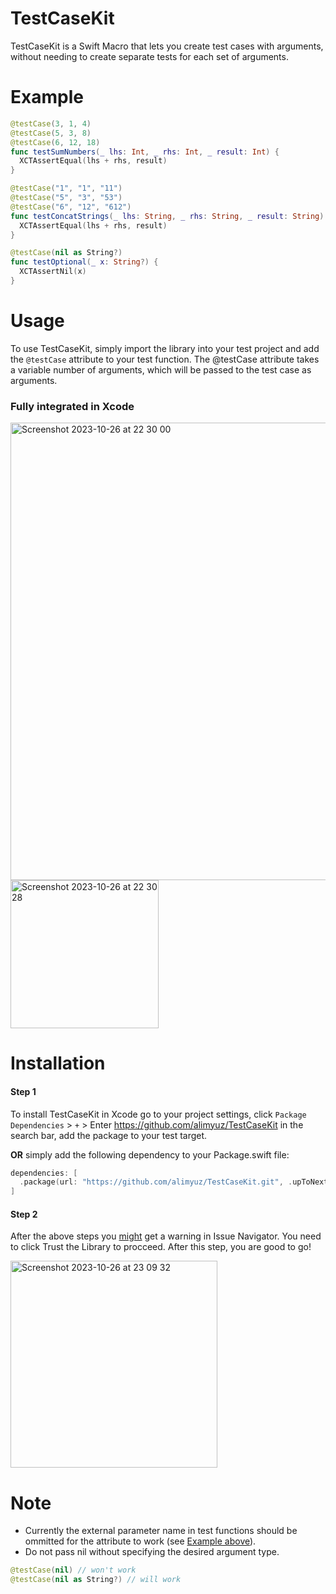 # TestCaseKit
TestCaseKit is a Swift Macro that lets you create test cases with arguments, without needing to create separate tests for each set of arguments.

# Example
```swift
@testCase(3, 1, 4)
@testCase(5, 3, 8)
@testCase(6, 12, 18)
func testSumNumbers(_ lhs: Int, _ rhs: Int, _ result: Int) {
  XCTAssertEqual(lhs + rhs, result)
}

@testCase("1", "1", "11")
@testCase("5", "3", "53")
@testCase("6", "12", "612")
func testConcatStrings(_ lhs: String, _ rhs: String, _ result: String) {
  XCTAssertEqual(lhs + rhs, result)
}

@testCase(nil as String?)
func testOptional(_ x: String?) {
  XCTAssertNil(x)
}
```

# Usage

To use TestCaseKit, simply import the library into your test project and add the `@testCase` attribute to your test function. The @testCase attribute takes a variable number of arguments, which will be passed to the test case as arguments.

### Fully integrated in Xcode
<img width="732" alt="Screenshot 2023-10-26 at 22 30 00" src="https://github.com/alimyuz/Swift-TestCasesMacro/assets/45521753/19ce31da-3b15-4b17-b11f-480247b8ca5b">
<img width="237" alt="Screenshot 2023-10-26 at 22 30 28" src="https://github.com/alimyuz/Swift-TestCasesMacro/assets/45521753/795c2774-b757-4260-a958-42959e6c0175">

# Installation
#### Step 1
To install TestCaseKit in Xcode go to your project settings, click `Package Dependencies` > `+` > Enter https://github.com/alimyuz/TestCaseKit in the search bar, add the package to your test target.

**OR** simply add the following dependency to your Package.swift file:
```swift
dependencies: [
  .package(url: "https://github.com/alimyuz/TestCaseKit.git", .upToNextMajor(from: "1.0.0")),
]
```
#### Step 2
After the above steps you <ins>might</ins> get a warning in Issue Navigator. You need to click Trust the Library to procceed. After this step, you are good to go!

<img width="331" alt="Screenshot 2023-10-26 at 23 09 32" src="https://github.com/alimyuz/TestCaseKit/assets/45521753/31b542ab-0389-487a-9858-9aeff53bb179">

# Note
- Currently the external parameter name in test functions should be ommitted for the attribute to work (see [Example above](#Example)).
- Do not pass nil without specifying the desired argument type. 
```swift
@testCase(nil) // won't work
@testCase(nil as String?) // will work
```

